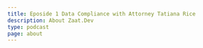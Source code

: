 ```yaml
---
title: Eposide 1 Data Compliance with Attorney Tatiana Rice 
description: About Zaat.Dev
type: podcast
page: about
---
```


